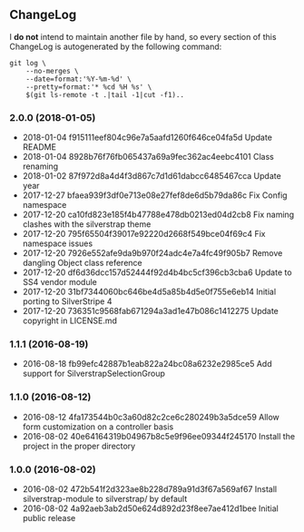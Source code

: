 ChangeLog
---------

I **do not** intend to maintain another file by hand, so every section
of this ChangeLog is autogenerated by the following command:

    git log \
        --no-merges \
        --date=format:'%Y-%m-%d' \
        --pretty=format:'* %cd %H %s' \
        $(git ls-remote -t .|tail -1|cut -f1)..

### 2.0.0 (2018-01-05)

* 2018-01-04 f915111eef804c96e7a5aafd1260f646ce04fa5d Update README
* 2018-01-04 8928b76f76fb065437a69a9fec362ac4eebc4101 Class renaming
* 2018-01-02 87f972d8a4d4f3d867c7d1d61dabcc6485467cca Update year
* 2017-12-27 bfaea939f3df0e713e08e27fef8de6d5b79da86c Fix Config namespace
* 2017-12-20 ca10fd823e185f4b47788e478db0213ed04d2cb8 Fix naming clashes with the silverstrap theme
* 2017-12-20 795f65504f39017e92220d2668f549bce04f69c4 Fix namespace issues
* 2017-12-20 7926e552afe9da9b970f24adc4e7a4fc49f905b7 Remove dangling Object class reference
* 2017-12-20 df6d36dcc157d52444f92d4b4bc5cf396cb3cba6 Update to SS4 vendor module
* 2017-12-20 31bf7344060bc646be4d5a85b4d5e0f755e6eb14 Initial porting to SilverStripe 4
* 2017-12-20 736351c9568fab671294a3ad1e47b086c1412275 Update copyright in LICENSE.md

### 1.1.1 (2016-08-19)

* 2016-08-18 fb99efc42887b1eab822a24bc08a6232e2985ce5 Add support for SilverstrapSelectionGroup

### 1.1.0 (2016-08-12)

* 2016-08-12 4fa173544b0c3a60d82c2ce6c280249b3a5dce59 Allow form customization on a controller basis
* 2016-08-02 40e64164319b04967b8c5e9f96ee09344f245170 Install the project in the proper directory

### 1.0.0 (2016-08-02)

* 2016-08-02 472b541f2d323ae8b228d789a91d3f67a569af67 Install silverstrap-module to silverstrap/ by default
* 2016-08-02 4a92aeb3ab2d50e624d892d23f8ee7ae412d1bee Initial public release
